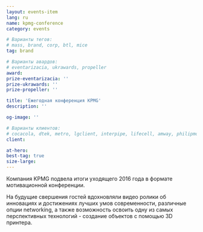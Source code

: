 ```yaml
---
layout: events-item
lang: ru
name: kpmg-conference
category: events

# Варианты тегов:
# mass, brand, corp, btl, mice
tag: brand 

# Варианты авардов:
# eventarizacia, ukrawards, propeller
award: 
prize-eventarizacia: ''
prize-ukrawards: ''
prize-propeller: ''

title: 'Ежегодная конференция KPMG'
description: ''

og-image: ''

# Варианты клиентов:
# cocacola, dtek, metro, lgclient, interpipe, lifecell, amway, philipmorris, olymp, maristela, udp, top, zefir, unicef, wog, sebbank, niko, nemiroff, maxim, velykakyshenia, marieclaire, chervonenkoracing, burn, altis, mts, prime, seppala, lifeclient, pekingduck,
client: 

at-hero: 
best-tag: true
size-large: 
---
```


Компания KPMG подвела итоги уходящего 2016 года в формате мотивационной конференции.

На будущие свершения гостей вдохновляли видео ролики об инновациях и достижениях лучших умов современности, различные опции networking, а также возможность освоить одну из самых перспективных технологий - создание объектов с помощью 3D принтера.
